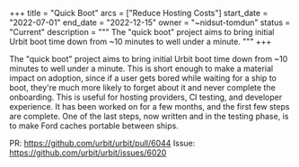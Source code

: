 +++
title = "Quick Boot"
arcs = ["Reduce Hosting Costs"]
start_date = "2022-07-01"
end_date = "2022-12-15"
owner = "~nidsut-tomdun"
status = "Current"
description = """
The "quick boot" project aims to bring initial Urbit boot time down from ~10 minutes to well under a minute.
"""
+++

The "quick boot" project aims to bring initial Urbit boot time down from ~10 minutes to well under a minute.  This is short enough to make a material impact on adoption, since if a user gets bored while waiting for a ship to boot, they're much more likely to forget about it and never complete the onboarding.  This is useful for hosting providers, CI testing, and developer experience.  It has been worked on for a few months, and the first few steps are complete.  One of the last steps, now written and in the testing phase, is to make Ford caches portable between ships.

PR: https://github.com/urbit/urbit/pull/6044
Issue: https://github.com/urbit/urbit/issues/6020
